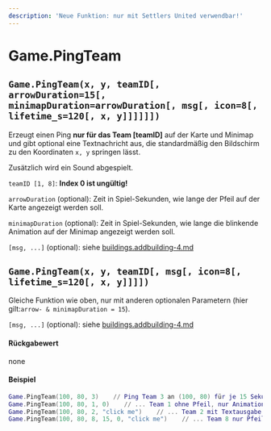 ```yaml
---
description: 'Neue Funktion: nur mit Settlers United verwendbar!'
---
```


# Game.PingTeam

## `Game.PingTeam(x, y, teamID[, arrowDuration=15[, minimapDuration=arrowDuration[, msg[, icon=8[, lifetime_s=120[, x, y]]]]]])`

Erzeugt einen Ping **nur für das Team \[teamID]** auf der Karte und Minimap und gibt optional eine Textnachricht aus, die standardmäßig den Bildschirm zu den Koordinaten `x, y` springen lässt.

Zusätzlich wird ein Sound abgespielt.

`teamID [1, 8]`: **Index 0 ist ungültig!**

`arrowDuration` (optional): Zeit in Spiel-Sekunden, wie lange der Pfeil auf der Karte angezeigt werden soll.

`minimapDuration` (optional): Zeit in Spiel-Sekunden, wie lange die blinkende Animation auf der Minimap  angezeigt werden soll.

`[msg, ...]` (optional): siehe [buildings.addbuilding-4.md](buildings.addbuilding-4.md "mention")

## `Game.PingTeam(x, y, teamID[, msg[, icon=8[, lifetime_s=120[, x, y]]]])`

Gleiche Funktion wie oben, nur mit anderen optionalen Parametern (hier gilt:`arrow- & minimapDuration = 15`).

`[msg, ...]` (optional): siehe [buildings.addbuilding-4.md](buildings.addbuilding-4.md "mention")

#### Rückgabewert

none

#### Beispiel

```lua
Game.PingTeam(100, 80, 3)    // Ping Team 3 an (100, 80) für je 15 Sekunden
Game.PingTeam(100, 80, 1, 0)    // ... Team 1 ohne Pfeil, nur Animation auf der Minimap
Game.PingTeam(100, 80, 2, "click me")    // ... Team 2 mit Textausgabe, Bildschirm springt zu den Koordinaten
Game.PingTeam(100, 80, 8, 15, 0, "click me")    // ... Team 8 nur Pfeil und Nachricht
```
